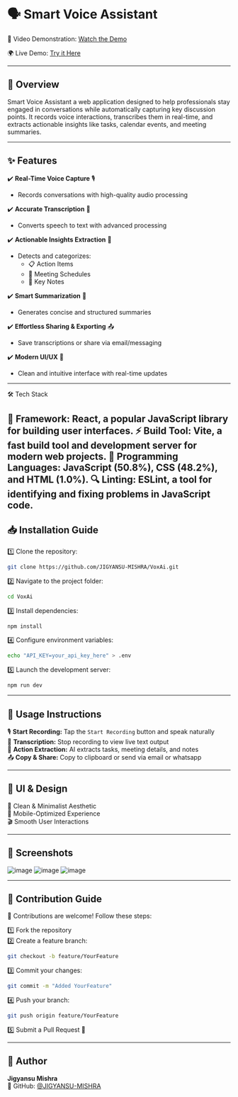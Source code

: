 # 🗣️ Smart Voice Assistant

 🎥 Video Demonstration: [Watch the Demo](#)  

 🌍 Live Demo: [Try it Here](#)

---

## 📌 Overview
Smart Voice Assistant a web application designed to help professionals stay engaged in conversations while automatically capturing key discussion points. It records voice interactions, transcribes them in real-time, and extracts actionable insights like tasks, calendar events, and meeting summaries.

---

## ✨ Features

✔️ **Real-Time Voice Capture** 🎙️  
- Records conversations with high-quality audio processing  

✔️ **Accurate Transcription** 📝  
- Converts speech to text with advanced processing  

✔️ **Actionable Insights Extraction** 📌  
- Detects and categorizes:  
  - 📋 Action Items
  - 📆 Meeting Schedules
  - 📝 Key Notes

✔️ **Smart Summarization** 🧠  
- Generates concise and structured summaries  

✔️ **Effortless Sharing & Exporting** 📤  
- Save transcriptions or share via email/messaging  

✔️ **Modern UI/UX** 🎨  
- Clean and intuitive interface with real-time updates  

---

🛠️ Tech Stack

📱 Framework: React, a popular JavaScript library for building user interfaces.
⚡ Build Tool: Vite, a fast build tool and development server for modern web projects.
📝 Programming Languages: JavaScript (50.8%), CSS (48.2%), and HTML (1.0%).
🔍 Linting: ESLint, a tool for identifying and fixing problems in JavaScript code.
---

## 📥 Installation Guide

1️⃣ Clone the repository:
```sh
git clone https://github.com/JIGYANSU-MISHRA/VoxAi.git
```

2️⃣ Navigate to the project folder:
```sh
cd VoxAi
```

3️⃣ Install dependencies:
```sh
npm install
```

4️⃣ Configure environment variables:
```sh
echo "API_KEY=your_api_key_here" > .env
```

5️⃣ Launch the development server:
```sh
npm run dev
```

---

## 🚀 Usage Instructions

🎙️ **Start Recording:** Tap the `Start Recording` button and speak naturally  
📝 **Transcription:** Stop recording to view live text output  
📌 **Action Extraction:** AI extracts tasks, meeting details, and notes  
📤 **Copy & Share:** Copy to clipboard or send via email or whatsapp 

---

## 🎨 UI & Design
🎨 Clean & Minimalist Aesthetic  
📱 Mobile-Optimized Experience  
🎬 Smooth User Interactions  

---

## 📸 Screenshots
![image](https://github.com/user-attachments/assets/bf2388e7-73a1-4792-acd6-60070dd7abed)
![image](https://github.com/user-attachments/assets/f95ca565-351d-4b60-b20b-b5b9c82a9f69)
![image](https://github.com/user-attachments/assets/4ef167fa-89b6-4b59-aaf0-f4da96be9a9e)


---

## 🤝 Contribution Guide
🔧 Contributions are welcome! Follow these steps:

1️⃣ Fork the repository  
2️⃣ Create a feature branch:
```sh
git checkout -b feature/YourFeature
```
3️⃣ Commit your changes:
```sh
git commit -m "Added YourFeature"
```
4️⃣ Push your branch:
```sh
git push origin feature/YourFeature
```
5️⃣ Submit a Pull Request 🎉  

---

## 👤 Author
**Jigyansu Mishra**  
📌 GitHub: [@JIGYANSU-MISHRA](https://github.com/JIGYANSU-MISHRA)  


